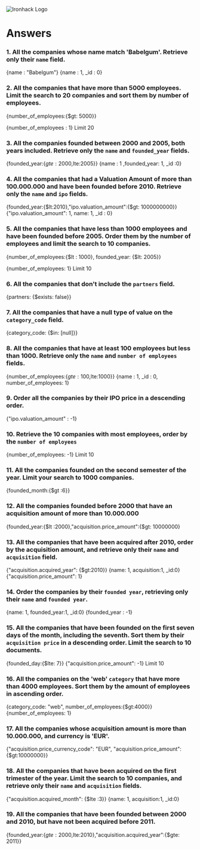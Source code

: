 ![Ironhack Logo](https://i.imgur.com/1QgrNNw.png)

# Answers

### 1. All the companies whose name match 'Babelgum'. Retrieve only their `name` field.

<!-- Your Code Goes Here -->
{name : "Babelgum"}
{name : 1, _id : 0}

### 2. All the companies that have more than 5000 employees. Limit the search to 20 companies and sort them by **number of employees**.

<!-- Your Code Goes Here -->
{number_of_employees:{$gt: 5000}}

{number_of_employees : 1}
Limit 20

### 3. All the companies founded between 2000 and 2005, both years included. Retrieve only the `name` and `founded_year` fields.

<!-- Your Code Goes Here -->
{founded_year:{$gte:2000,$lte:2005}}
{name : 1 ,founded_year: 1, _id :0}

### 4. All the companies that had a Valuation Amount of more than 100.000.000 and have been founded before 2010. Retrieve only the `name` and `ipo` fields.

<!-- Your Code Goes Here -->
{founded_year:{$lt:2010},"ipo.valuation_amount":{$gt: 1000000000}}
{"ipo.valuation_amount": 1, name: 1, _id : 0}

### 5. All the companies that have less than 1000 employees and have been founded before 2005. Order them by the number of employees and limit the search to 10 companies.

<!-- Your Code Goes Here -->
{number_of_employees:{$lt : 1000}, founded_year: {$lt: 2005}}

{number_of_employees: 1}
Limit 10

### 6. All the companies that don't include the `partners` field.

<!-- Your Code Goes Here -->
{partners: {$exists: false}}

### 7. All the companies that have a null type of value on the `category_code` field.

<!-- Your Code Goes Here -->
{category_code: {$in: [null]}}

### 8. All the companies that have at least 100 employees but less than 1000. Retrieve only the `name` and `number of employees` fields.

<!-- Your Code Goes Here -->
{number_of_employees:{$gte:100,$lte:1000}}
{name : 1, _id : 0, number_of_employees: 1}
### 9. Order all the companies by their IPO price in a descending order.

<!-- Your Code Goes Here -->
{"ipo.valuation_amount" : -1}

### 10. Retrieve the 10 companies with most employees, order by the `number of employees`

<!-- Your Code Goes Here -->
{number_of_employees: -1}
Limit 10

### 11. All the companies founded on the second semester of the year. Limit your search to 1000 companies.

<!-- Your Code Goes Here -->
{founded_month:{$gt :6}}

### 12. All the companies founded before 2000 that have an acquisition amount of more than 10.000.000

<!-- Your Code Goes Here -->
{founded_year:{$lt :2000},"acquisition.price_amount":{$gt: 10000000}

### 13. All the companies that have been acquired after 2010, order by the acquisition amount, and retrieve only their `name` and `acquisition` field.

<!-- Your Code Goes Here -->
{"acquisition.acquired_year": {$gt:2010}}
{name: 1, acquisition:1, _id:0}
{"acquisition.price_amount": 1}

### 14. Order the companies by their `founded year`, retrieving only their `name` and `founded year`.

<!-- Your Code Goes Here -->
{name: 1, founded_year:1, _id:0}
{founded_year : -1}

### 15. All the companies that have been founded on the first seven days of the month, including the seventh. Sort them by their `acquisition price` in a descending order. Limit the search to 10 documents.

<!-- Your Code Goes Here -->
{founded_day:{$lte: 7}}
{"acquisition.price_amount": -1}
Limit 10

### 16. All the companies on the 'web' `category` that have more than 4000 employees. Sort them by the amount of employees in ascending order.

{category_code:  "web", number_of_employees:{$gt:4000}}
{number_of_employees: 1}
<!-- Your Code Goes Here -->

### 17. All the companies whose acquisition amount is more than 10.000.000, and currency is 'EUR'.

<!-- Your Code Goes Here -->
{"acquisition.price_currency_code":  "EUR", "acquisition.price_amount":{$gt:10000000}}
### 18. All the companies that have been acquired on the first trimester of the year. Limit the search to 10 companies, and retrieve only their `name` and `acquisition` fields.

<!-- Your Code Goes Here -->
{"acquisition.acquired_month": {$lte :3}}
{name: 1, acquisition:1, _id:0}

### 19. All the companies that have been founded between 2000 and 2010, but have not been acquired before 2011.

<!-- Your Code Goes Here -->
{founded_year:{$gte:2000,$lte:2010},"acquisition.acquired_year":{$gte: 2011}}

